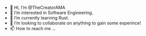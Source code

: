 - 👋 Hi, I’m @TheCreatorAMA
- 👀 I’m interested in Software Engineering.
- 🌱 I’m currently learning Rust.
- 💞️ I’m looking to collaborate on anything to gain some experince!
- 📫 How to reach me ...

<!---
TheCreatorAMA/TheCreatorAMA is a ✨ special ✨ repository because its `README.md` (this file) appears on your GitHub profile.
You can click the Preview link to take a look at your changes.
--->
